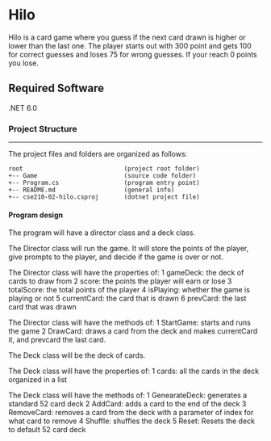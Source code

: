 # Hilo
Hilo is a card game where you guess if the next card drawn is higher or lower than the last one.
The player starts out with 300 point and gets 100 for correct guesses and loses 75 for wrong guesses.
If your reach 0 points you lose.

## Required Software
.NET 6.0

### Project Structure
---
The project files and folders are organized as follows:
```
root                            (project root folder)
+-- Game                        (source code folder)
+-- Program.cs                  (program entry point)    
+-- README.md                   (general info)
+-- cse210-02-hilo.csproj       (dotnet project file)
```

#### Program design
The program will have a director class and a deck class. 

The Director class will run the game. It will store the points of the player, 
give prompts to the player, and decide if the game is over or not.

The Director class will have the properties of:
1 gameDeck: the deck of cards to draw from
2 score: the points the player will earn or lose
3 totalScore: the total points of the player
4 isPlaying: whether the  game is playing or not
5 currentCard: the card that is drawn
6 prevCard: the last card that was drawn

The Director class will have the methods of:
1 StartGame: starts and runs the game
2 DrawCard: draws a card from the deck and makes currentCard it, and prevcard the last card.

The Deck class will be the deck of cards.

The Deck class will have the properties of:
1 cards: all the cards in the deck organized in a list

The Deck class will have the methods of:
1 GenearateDeck: generates a standard 52 card deck
2 AddCard: adds a card to the end of the deck
3 RemoveCard: removes a card from the deck with a parameter of index for what card to remove
4 Shuffle: shuffles the deck
5 Reset: Resets the deck to default 52 card deck

